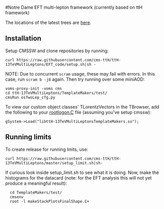 #Notre Dame EFT multi-lepton framework (currently based on ttH framework)

The locations of the latest trees are [here](https://twiki.cern.ch/twiki/bin/view/CMS/NotreDameTrees).

## Installation

Setup CMSSW and clone repositories by running:        

	curl https://raw.githubusercontent.com/cms-ttH/ttH-13TeVMultiLeptons/EFT_code/setup.sh|sh -

NOTE: Due to concurrent `scram` usage, these may fail with errors. In this case, run  `scram b -j8` again. 
Then try running over some miniAOD:

	voms-proxy-init -voms cms
	cd ttH-13TeVMultiLeptons/TemplateMakers/test/
	cmsRun osTwoLep_cfg.py

To view our custom object classes' TLorentzVectors in the TBrowser, add the following to your [rootlogon.C](https://github.com/cms-ttH/ttH-13TeVMultiLeptons/blob/master/doc/rootlogon.C) file (assuming you've setup cmssw):
   	
	gSystem->Load("libttH-13TeVMultiLeptonsTemplateMakers.so");

## Running limits

To create release for running lmits, use:

	curl https://raw.githubusercontent.com/cms-ttH/ttH-13TeVMultiLeptons/master/setup_limit.sh|sh-
        
If curious look inside setup_limit.sh to see what it is doing. Now, make the histograms for the datacard (note: for the EFT analysis this will not yet produce a meaningful result):
   	   
      cd TemplateMakers/test/
      cmsenv
      root -l makeStackPlotsFinalShape.C+
